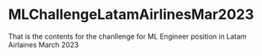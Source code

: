 # MLChallengeLatamAirlinesMar2023
That is the contents for the chanllenge for ML Engineer position in Latam Airlaines March 2023
